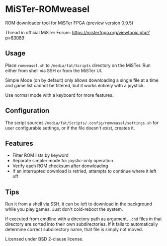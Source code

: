 # MiSTer-ROMweasel

ROM downloader tool for MiSTer FPGA (preview version 0.9.5)

Thread in official MiSTer Forum: https://misterfpga.org/viewtopic.php?p=63089

## Usage

Place `romweasel.sh` to `/media/fat/Scripts` directory on the MiSTer. Run
either from shell via SSH or from the MiSTer UI.

Simple Mode (on by default) only allows downloading a single file at a time
and game list cannot be filtered, but it works entirely with a joystick.

Use normal mode with a keyboard for more features.

## Configuration

The script sources `/media/fat/Scripts/.config/romweasel/settings.sh` for user
configurable settings, or if the file doesn't exist, creates it.

## Features

- Filter ROM lists by keyword
- Separate simpler mode for joystic-only operation
- Verify each ROM checksum after donwloading
- If an interrupted download is retried, attempts to continue where it left off

## Tips

Run it from a shell via SSH, it can be left to download in the background while
you play games. Just don't cold-reboot the system.

If executed from cmdline with a directory path as argument, `.chd` files in that
directory are sorted into their own subdirectories. If it fails to automatically
determine correct subdirectory name, that file is simply not moved.

Licensed under BSD 2-clause license.
